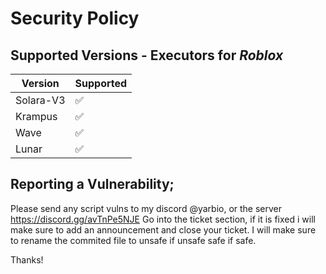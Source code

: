 # Security Policy

## Supported Versions - Executors for *_Roblox_*

| Version | Supported          |
| ------- | ------------------ |
| Solara-V3 | :white_check_mark: |
| Krampus  | :white_check_mark: |
| Wave  | :white_check_mark: |
| Lunar | :white_check_mark: |

## Reporting a Vulnerability; 

Please send any script vulns to my discord @yarbio, or the server https://discord.gg/avTnPe5NJE
Go into the ticket section, if it is fixed i will make sure to add an announcement and close your ticket.
I will make sure to rename the commited file to unsafe if unsafe
safe if safe.

Thanks!
